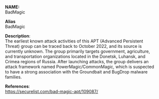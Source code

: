 **NAME:**  
BadMagic


**Alias**  
BadMagic


**Description**:   
The earliest known attack activities of this APT (Advanced Persistent Threat) group can be traced back to October 2022, and its source is currently unknown. The group primarily targets government, agriculture, and transportation organizations located in the Donetsk, Luhansk, and Crimea regions of Russia. After launching attacks, the group delivers an attack framework named PowerMagic/CommonMagic, which is suspected to have a strong association with the Groundbait and BugDrop malware families.


**References**:  
https://securelist.com/bad-magic-apt/109087/